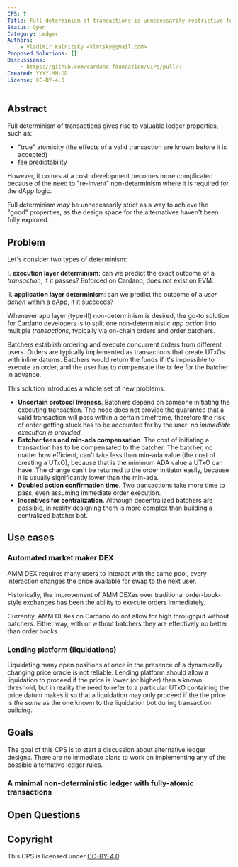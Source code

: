 ```yaml
---
CPS: ?
Title: Full determinism of transactions is unnecessarily restrictive for DeFi
Status: Open
Category: Ledger
Authors:
    - Vladimir Kalnitsky <klntsky@gmail.com>
Proposed Solutions: []
Discussions:
    - https://github.com/cardano-foundation/CIPs/pull/?
Created: YYYY-MM-DD
License: CC-BY-4.0
---
```


<!-- Existing categories:

- Meta     | For meta-CIPs which typically serves another category or group of categories.
- Wallets  | For standardisation across wallets (hardware, full-node or light).
- Tokens   | About tokens (fungible or non-fungible) and minting policies in general.
- Metadata | For proposals around metadata (on-chain or off-chain).
- Tools    | A broad category for ecosystem tools not falling into any other category.
- Plutus   | Changes or additions to Plutus
- Ledger   | For proposals regarding the Cardano ledger (including Reward Sharing Schemes)
- Catalyst | For proposals affecting Project Catalyst / the Jörmungandr project

-->

## Abstract

Full determinism of transactions gives rise to valuable ledger properties, such as:

- "true" atomicity (the effects of a valid transaction are known before it is accepted)
- fee predictability

However, it comes at a cost: development becomes more complicated because of the need to "re-invent" non-determinism where it is required for the dApp logic.

Full determinism *may* be unnecessarily strict as a way to achieve the "good" properties, as the design space for the alternatives haven't been fully explored.

<!-- A short (\~200 word) description of the target goals and the technical obstacles to those goals. -->

## Problem
<!-- A more elaborate description of the problem and its context. This section should explain what motivates the writing of the CPS document. -->

Let's consider two types of determinism:

I. **execution layer determinism**: can we predict the exact outcome of a *transaction*, if it passes? Enforced on Cardano, does not exist on EVM.

II. **application layer determinism**: can we predict the outcome of a *user action* within a dApp, if it succeeds?

Whenever app layer (type-II) non-determinism is desired, the go-to solution for Cardano developers is to split one non-deterministic *app action* into multiple *transactions*, typically via on-chain orders and order batchers.

Batchers establish ordering and execute concurrent orders from different users. Orders are typically implemented as transactions that create UTxOs with inline datums. Batchers would return the funds if it's impossible to execute an order, and the user has to compensate the tx fee for the batcher in advance.

This solution introduces a whole set of new problems:

- **Uncertain protocol liveness**. Batchers depend on someone initiating the executing transaction. The node does not provide the guarantee that a valid transaction will pass within a certain timeframe, therefore the risk of order getting stuck has to be accounted for by the user: *no immediate execution is provided*.
- **Batcher fees and min-ada compensation**. The cost of initiating a transaction has to be compensated to the batcher. The batcher, no matter how efficient, can't take less than min-ada value (the cost of creating a UTxO), because that is the minimum ADA value a UTxO can have. The change can't be returned to the order initiator easily, because it is usually significantly lower than the min-ada.
- **Doubled action confirmation time**. Two transactions take more time to pass, even assuming immediate order execution.
- **Incentives for centralization**. Although decentralized batchers are possible, in reality designing them is more complex than building a centralized batcher bot.

## Use cases
<!-- A concrete set of examples written from a user's perspective, describing what and why they are trying to do. When they exist, this section should give a sense of the current alternatives and highlight why they are not suitable. -->

### Automated market maker DEX

AMM DEX requires many users to interact with the same pool, every interaction changes the price available for swap to the next user.

Historically, the improvement of AMM DEXes over traditional order-book-style exchanges has been the ability to execute orders immediately.

Currently, AMM DEXes on Cardano do not allow for high throughput without batchers. Either way, with or without batchers they are effectively no better than order books.

### Lending platform (liquidations)

Liquidating many open positions at once in the presence of a dynamically changing price oracle is not reliable. Lending platform should allow a liquidation to proceed if the price is lower (or higher) than a known threshold, but in reality the need to refer to a particular UTxO containing the price datum makes it so that a liquidation may only proceed if the the price is *the same* as the one known to the liquidation bot during transaction building.

## Goals
<!-- A list of goals and non-goals a project is pursuing, ranked by importance. These goals should help understand the design space for the solution and what the underlying project is ultimately trying to achieve.

Goals may also contain requirements for the project. For example, they may include anything from a deadline to a budget (in terms of complexity or time) to security concerns.

Finally, goals may also serve as evaluation metrics to assess how good a proposed solution is. -->

The goal of this CPS is to start a discussion about alternative ledger designs.
There are no immediate plans to work on implementing any of the possible alternative ledger rules.

### A minimal non-deterministic ledger with fully-atomic transactions




## Open Questions
<!-- A set of questions to which any proposed solution should find an answer. Questions should help guide solutions design by highlighting some foreseen vulnerabilities or design flaws. Solutions in the form of CIP should thereby include these questions as part of their 'Rationale' section and provide an argued answer to each. -->



<!-- OPTIONAL SECTIONS: see CIP-9999 > Specification > CPS > Structure table -->

## Copyright

This CPS is licensed under [CC-BY-4.0](https://creativecommons.org/licenses/by/4.0/legalcode).
